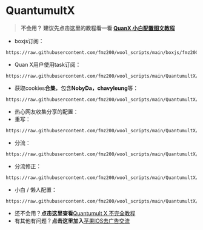 # QuantumultX

>**不会用？ 建议先点击这里的教程看一看 [QuanX 小白配置图文教程](How-To-Use.md)**

- boxjs订阅：
```
https://raw.githubusercontent.com/fmz200/wool_scripts/main/boxjs/fmz200.boxjs.json
```
- Quan X用户使用task订阅：
```
https://raw.githubusercontent.com/fmz200/wool_scripts/main/QuantumultX/fmz200_gallery.json
```
- 获取cookies**合集**，包含**NobyDa，chavyleung**等：
```
https://raw.githubusercontent.com/fmz200/wool_scripts/main/QuantumultX/fmz200_cookies.conf
```

- 热心网友收集分享的配置：
- 重写：
```
https://raw.githubusercontent.com/fmz200/wool_scripts/main/QuantumultX/rewrite/chongxie.txt
```
- 分流：
```
https://raw.githubusercontent.com/fmz200/wool_scripts/main/QuantumultX/filter/fenliu.list
```
- 分流修正：
```
https://raw.githubusercontent.com/fmz200/wool_scripts/main/QuantumultX/filter/fenliuxiuzheng.list
```
- 小白 / 懒人配置：
```
https://raw.githubusercontent.com/fmz200/wool_scripts/main/QuantumultX/config/lanren.conf        
```

- 还不会用？**点击这里查看**[Quantumult X 不完全教程](https://www.notion.so/Quantumult-X-1d32ddc6e61c4892ad2ec5ea47f00917) 
- 有其他有问题？**点击这里加入**[苹果IOS去广告交流](https://t.me/quguanggao)
